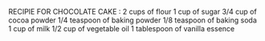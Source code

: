 RECIPIE FOR CHOCOLATE CAKE :
2 cups of flour
1 cup of sugar
3/4 cup of cocoa powder
1/4 teaspoon of baking powder
1/8 teaspoon of baking soda 
1 cup of milk 
1/2 cup of vegetable oil
1 tablespoon of vanilla essence 

